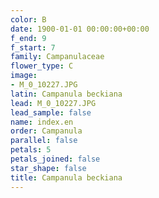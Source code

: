 ```yaml
---
color: B
date: 1900-01-01 00:00:00+00:00
f_end: 9
f_start: 7
family: Campanulaceae
flower_type: C
image:
- M_0_10227.JPG
latin: Campanula beckiana
lead: M_0_10227.JPG
lead_sample: false
name: index.en
order: Campanula
parallel: false
petals: 5
petals_joined: false
star_shape: false
title: Campanula beckiana
---
```

